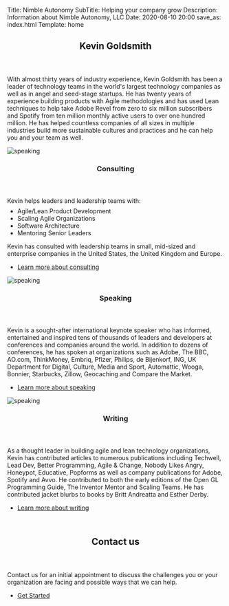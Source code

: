 Title: Nimble Autonomy
SubTitle: Helping your company grow
Description: Information about Nimble Autonomy, LLC
Date: 2020-08-10 20:00
save_as: index.html
Template: home

<section id="one">
    <div class="inner">
        <header class="major">
            <h2>Kevin Goldsmith</h2>
        </header>
        <p>With almost thirty years of industry experience, Kevin Goldsmith has been a leader of technology teams in the world's largest technology companies as well as in angel and seed-stage startups. He has twenty years of experience building products with Agile methodologies and has used Lean techniques to help take Adobe Revel from zero to six million subscribers and Spotify from ten million monthly active users to over one hundred million. He has helped countless companies of all sizes in multiple industries build more sustainable cultures and practices and he can help you and your team as well.</p>
    </div>
</section>
<section id="two" class="spotlights">
    <section>
        <span class="image">
            <img src="/theme/images/pic08.jpg" alt="speaking" data-position="center center" />
        </span>
        <div class="content">
            <div class="inner">
                <header class="major">
                    <h3>Consulting</h3>
                </header>
                Kevin helps leaders and leadership teams with:
                <ul style="margin-bottom: 0.5em; margin-top: 0.5em;">
                    <li>Agile/Lean Product Development</li>
                    <li>Scaling Agile Organizations</li>
                    <li>Software Architecture</li>
                    <li>Mentoring Senior Leaders</li>
                </ul>
                <p style="padding-top:0em">Kevin has consulted with leadership teams in small, mid-sized and enterprise companies in the United States, the United Kingdom and Europe.</p>
                <ul class="actions">
                    <li><a href="consulting.html" class="button">Learn more about consulting</a></li>
                </ul>
            </div>
        </div>
    </section>
    <section>
        <span class="image">
            <img src="/theme/images/pic09.jpg" alt="speaking" data-position="top center" />
        </span>
        <div class="content">
            <div class="inner">
                <header class="major">
                    <h3>Speaking</h3>
                </header>
                <p>Kevin is a sought-after international keynote speaker who has informed, entertained and inspired tens of thousands of leaders and developers at conferences and companies around the world. In addition to dozens of conferences, he has spoken at organizations such as Adobe, The BBC, AO.com, ThinkMoney, Embriq, Pfizer, Philips, de Bijenkorf, ING, UK Department for Digital, Culture, Media and Sport, Automattic, Wooga, Bonnier, Starbucks, Zillow, Geocaching and Compare the Market.</p>
                <ul class="actions">
                    <li><a href="speaking.html" class="button">Learn more about speaking</a></li>
                </ul>
            </div>
        </div>
    </section>
    <section>
        <span class="image">
            <img src="theme/images/pic10.jpg" alt="speaking" data-position="25% 25%" />
        </span>
        <div class="content">
            <div class="inner">
                <header class="major">
                    <h3>Writing</h3>
                </header>
                <p>As a thought leader in building agile and lean technology organizations, Kevin has contributed articles to numerous publications including Techwell, Lead Dev, Better Programming, Agile & Change, Nobody Likes Angry, Honeypot, Educative, Popforms as well as company publications for Adobe, Spotify and Avvo. He contributed to both the early editions of the Open GL Programming Guide, The Inventor Mentor and Scaling Teams. He has contributed jacket blurbs to books by Britt Andreatta and Esther Derby.</p>
                <ul class="actions">
                    <li><a href="articles/" class="button">Learn more about writing</a></li>
                </ul>
            </div>
        </div>
    </section>
</section>
<section id="three" style="padding-top:1em;">
    <div class="inner">
        <header class="major">
            <h2>Contact us</h2>
        </header>
        <p>Contact us for an initial appointment to discuss the challenges you or your organization are facing and possible ways that we can help.</p>
        <ul class="actions">
            <li><a href="contact.html" class="button next">Get Started</a></li>
        </ul>
    </div>
</section>
